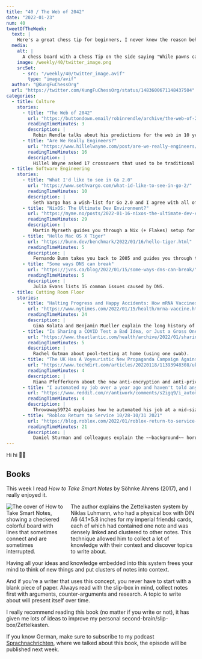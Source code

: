 ```yaml
---
title: "40 / The Web of 2042"
date: "2022-01-23"
num: 40
tweetOfTheWeek:
  text: |
    Here's a great chess tip for beginners, I never knew the reason behind that rule!!
  media:
    alt: |
      A chess board with a Chess Tip on the side saying "While pawns can move forward, they cannot capture pieces moving directly forward. The reason for this is because if they look their opponent in the eye while they kill them, they will see only their own face: that of a worker. The truth will dawn on them, that their enemey is their comrade and their kind is their enemy."
    image: /weekly/40/twitter_image.png
    srcSet: 
      - src: "/weekly/40/twitter_image.avif"
        type: "image/avif"
  author: "@KungFuChessOrg"
  url: "https://twitter.com/KungFuChessOrg/status/1483600671148437504"
categories:
  - title: Culture
    stories:
      - title: "The Web of 2042"
        url: "https://buttondown.email/robinrendle/archive/the-web-of-2042/"
        readingTimeMinutes: 3
        description: |
          Robin Rendle talks about his predictions for the web in 10 years. _Thanks, Jan!_
      - title: "Are We Really Engineers?"
        url: "https://www.hillelwayne.com/post/are-we-really-engineers/"
        readingTimeMinutes: 16
        description: |
          Hillel Wayne asked 17 crossovers that used to be traditional engineers and then worked in software to answer the question: Is building software engineering?
  - title: Software Engineering
    stories:
      - title: "What I'd like to see in Go 2.0"
        url: "https://www.sethvargo.com/what-id-like-to-see-in-go-2/"
        readingTimeMinutes: 10
        description: |
          Seth Vargo has a wish-list for Go 2.0 and I agree with all of the points.
      - title: "NixOS: The Ultimate Dev Environment?"
        url: "https://myme.no/posts/2022-01-16-nixos-the-ultimate-dev-environment.html"
        readingTimeMinutes: 29
        description: |
          Martin Myrseth guides you through a Nix (+ Flakes) setup for a real project he's been working on which consists of a frontend and a backend component.
      - title: "Hello Mac OS X Tiger"
        url: "https://bunn.dev/benchmark/2022/01/16/hello-tiger.html"
        readingTimeMinutes: 5
        description: |
          Fernando Bunn takes you back to 2005 and guides you through the setup of an Xcode project on Mac OS X Tiger.
      - title: "Some ways DNS can break"
        url: "https://jvns.ca/blog/2022/01/15/some-ways-dns-can-break/"
        readingTimeMinutes: 5
        description: |
          Julia Evans lists 15 common issues caused by DNS.
  - title: Cutting Room Floor
    stories:
      - title: "Halting Progress and Happy Accidents: How mRNA Vaccines Were Made"
        url: "https://www.nytimes.com/2022/01/15/health/mrna-vaccine.html"
        readingTimeMinutes: 24
        description: |
          Gina Kolata and Benjamin Mueller explain the long history of mRNA and how it went from being overlooked to the most important defence against COVID. _Thanks, Mum!_
      - title: "Is Sharing a COVID Test a Bad Idea, or Just a Gross One?"
        url: "https://www.theatlantic.com/health/archive/2022/01/sharing-rapid-tests/621318/"
        readingTimeMinutes: 5
        description: |
          Rachel Gutman about pool-testing at home (using one swab).
      - title: "The UK Has A Voyeuristic New Propaganda Campaign Against Encryption"
        url: "https://www.techdirt.com/articles/20220118/11393948308/uk-has-voyeuristic-new-propaganda-campaign-against-encryption.shtml"
        readingTimeMinutes: 4
        description: |
          Riana Pfefferkorn about the new anti-encryption and anti-privacy campaign of the UK.
      - title: "I automated my job over a year ago and haven't told anyone."
        url: "https://www.reddit.com/r/antiwork/comments/s2igq9/i_automated_my_job_over_a_year_ago_and_havent/"
        readingTimeMinutes: 4
        description: |
          Throwaway59724 explains how he automated his job at a mid-size lawfirm.
      - title: "Roblox Return to Service 10/28-10/31 2021"
        url: "https://blog.roblox.com/2022/01/roblox-return-to-service-10-28-10-31-2021/"
        readingTimeMinutes: 21
        description: |
          Daniel Sturman and colleagues explain the ~~background~~ horror story of the 73 hour outage at Roblox.
---
```


Hi hi ✌🏻

## Books

This week I read _How to Take Smart Notes_ by Söhnke Ahrens (2017), and I really enjoyed it.

<div style="width: 30%;float: left;padding-right: 20px;">
  <picture>
    <source srcset="/weekly/40/how_to_take_smart_notes_cover.avif" type="image/avif" />
    <img src="/weekly/40/how_to_take_smart_notes_cover.jpg" alt="The cover of How to Take Smart Notes, showing a checkered colorful board with lines that sometimes connect and are sometimes interrupted." />
  </picture>
</div>

The author explains the Zettelkasten system by Niklas Luhmann, who had a physical box with DIN A6 (4.1×5.8 inches for my imperial friends) cards, each of which had contained one note and was densely linked and clustered to other notes.
This technique allowed him to collect a lot of knowledge with their context and discover topics to write about.

Having all your ideas and knowledge embedded into this system frees your mind to think of new things and put clusters of notes into context.

And if you're a writer that uses this concept, you never have to start with a blank piece of paper.
Always read with the slip-box in mind, collect notes first with arguments, counter-arguments and research.
A topic to write about will present itself over time.

I really recommend reading this book (no matter if you write or not), it has given me lots of ideas to improve my personal second-brain/slip-box/Zettelkasten.

If you know German, make sure to subscribe to my podcast [Sprachnachrichten](https://sprachnachrichten.fm), where we talked about this book, the episode will be published next week.
<br style="clear: both;">
